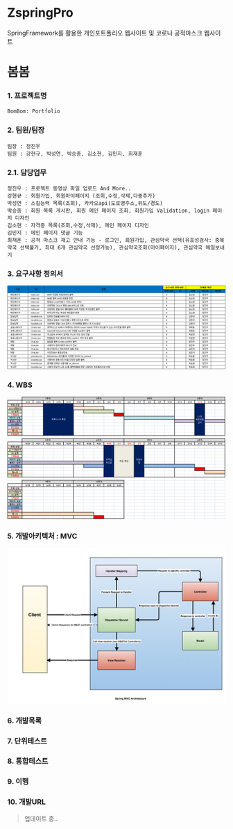 # ZspringPro
SpringFramework를 활용한 개인포트폴리오 웹사이트 및 코로나 공적마스크 웹사이트

# 봄봄

### 1. 프로젝트명
```
BomBom: Portfolio
```
### 2. 팀원/팀장
```
팀장 : 정진우
팀원 : 강현규, 박성연, 박승종, 김소현, 김민지, 최재훈
```
### 2.1. 담당업무
```
정진우 : 프로젝트 동영상 파일 업로드 And More..
강현규 : 회원가입, 회원마이페이지 (조회,수정,삭제,다중추가) 
박성연 : 스킬능력 목록(조회), 카카오api(도로명주소,위도/경도)
박승종 : 회원 목록 게시판, 회원 메인 페이지 조회, 회원가입 Validation, login 페이지 디자인
김소현 : 자격증 목록(조회,수정,삭제), 메인 페이지 디자인
김민지 : 메인 페이지 댓글 기능
최재훈 : 공적 마스크 재고 안내 기능 - 로그인, 회원가입, 관심약국 선택(유효성검사: 중복약국 선택불가, 최대 6개 관심약국 선정가능), 관심약국조회(마이페이지), 관심약국 메일보내기
```
### 3. 요구사항 정의서
![요구사항](https://github.com/choijaehoon1/SpringPro/blob/master/bombom_%EC%9A%94%EA%B5%AC%EC%82%AC%ED%95%AD%EC%A0%95%EC%9D%98%EC%84%9C.png "이미지설명") 
### 4. WBS
![WBS](https://github.com/choijaehoon1/SpringPro/blob/master/bombom_WBS.png "이미지설명") 
### 5. 개발아키텍처 : MVC
![WBS](https://github.com/choijaehoon1/SpringPro/blob/master/spring-mvc-architecture.png "이미지설명") 
### 6. 개발목록

### 7. 단위테스트

### 8. 통합테스트

### 9. 이행

### 10. 개발URL


> 업데이트 중..

